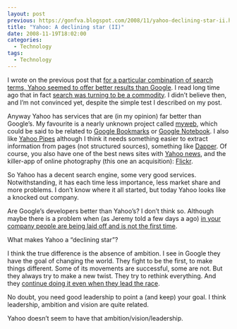 ```yaml
---
layout: post
previous: https://gonfva.blogspot.com/2008/11/yahoo-declining-star-ii.html
title: "Yahoo: A declining star (II)"
date: 2008-11-19T18:02:00
categories:
  - Technology
tags:
  - Technology
---
```


I wrote on the previous post that [for a particular combination of search terms, Yahoo seemed to offer better results than Google](https://gonfva.blogspot.com/2008/11/yahoo-declining-stari.html). I read long time ago that in fact [search was turning to be a commodity](http://jeremy.zawodny.com/blog/archives/006270.html). I didn’t believe then, and I’m not convinced yet, despite the simple test I described on my post.

Anyway Yahoo has services that are (in my opinion) far better than Google’s. My favourite is a nearly unknown project called [myweb](http://myweb.yahoo.com/), which could be said to be related to [Google Bookmarks](http://www.google.com/bookmarks/) or [Google Notebook](http://www.google.com/notebook). I also like [Yahoo Pipes](https://pipes.yahoo.com) although I think it needs something easier to extract information from pages (not structured sources), something like [Dapper](http://www.dapper.net/). Of course, you also have one of the best news sites with [Yahoo news](http://news.yahoo.com/), and the killer-app of online photography (this one an acquisition): [Flickr](http://www.flickr.com/).

So Yahoo has a decent search engine, some very good services. Notwithstanding, it has each time less importance, less market share and more problems. I don’t know where it all started, but today Yahoo looks like a knocked out company.

Are Google’s developers better than Yahoo’s? I don’t think so. Although maybe there is a problem when (as Jeremy told a few days a ago) [in your company people are being laid off and is not the first time](http://feeds.zawodny.com/~r/jzawodn/rss2/~3/428158770/010653.html).

What makes Yahoo a “declining star”?

I think the true difference is the absence of ambition. I see in Google they have the goal of changing the world. They fight to be the first, to make things different. Some of its movements are successful, some are not. But they always try to make a new twist. They try to rethink everything. And they [continue doing it even when they lead the race](http://googleblog.blogspot.com/search/label/Google%20at%2010).

No doubt, you need good leadership to point a (and keep) your goal. I think leadership, ambition and vision are quite related.

Yahoo doesn’t seem to have that ambition/vision/leadership.
